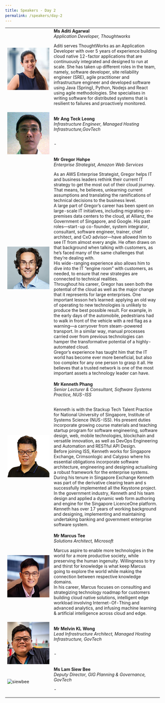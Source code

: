 ```yaml
---
title: Speakers - Day 2
permalink: /speakers/day-2
---
```


<table>
  <tr>
    <td width="30%"><img src="/images/aditi.png" alt="aditi"></td>
    <td width="70%"> <strong>Ms Aditi Agarwal </strong><br>
    <em>Application Developer, Thoughtworks </em>
    <br>
    <p>Aditi serves ThoughtWorks as an Application Developer with over 5  years of experience building cloud native 12-factor applications that are continuously integrated and designed to run at scale. She has taken up different roles in the team, namely, software developer, site reliability engineer (SRE), agile practitioner and infrastructure engineer and developed software using Java (Spring), Python, Nodejs and React using agile methodologies. She specialises in writing software for distributed systems that is resilient to failures and proactively monitored.</p> </td>
  </tr>
  <tr>
    <td width="30%"><img src="/images/teckleong.png" alt="teckleong"></td>
    <td width="70%"><strong> Mr Ang Teck Leong </strong><br> 
        <em>Infrastructure Engineer,  Managed Hosting Infrastructure,GovTech</em>
        <br><br>
        <p>-</p></td>
  </tr>
    <tr>
    <td width="30%"><img src="/images/gregor.png" alt="gregor"></td>
    <td width="70%"> <strong>Mr Gregor Hohpe </strong><br>
    <em> Enterprise Strategist, Amazon Web Services </em>
    <br>
    <p>As an AWS Enterprise Strategist, Gregor helps IT and business leaders rethink their current IT strategy to get the most out of their cloud journey. That means, he            believes, unlearning current assumptions and translating the ramifications of technical decisions to the business level.<br>
       A large part of Gregor’s career has been spent on large-scale IT initiatives, including migrating on-premises data centers to the cloud, at Allianz, the Government of        Singapore, and Google. His past roles—start-up co-founder, system integrator, consultant, software engineer, trainer, chief architect, and CxO advisor—have allowed him        to see IT from almost every angle. He often draws on that background when talking with customers, as he’s faced many of the same challenges that they’re dealing with.     <br>
    His wide-ranging experience also allows him to dive into the IT “engine room” with customers, as needed, to ensure that new strategies are connected to technical             realities.<br>
    Throughout his career, Gregor has seen both the potential of the cloud as well as the major change that it represents for large enterprises. One important lesson he’s         learned: applying an old way of operating to new technologies is unlikely to produce the best possible result. For example, in the early days of the automobile,               pedestrians had to walk in front of the vehicle with a red flag as a warning—a carryover from steam-powered transport. In a similar way, manual processes carried over         from previous technologies can hamper the transformative potential of a highly-automated cloud.
    <br>
    Gregor’s experience has taught him that the IT world has become ever more beneficial, but also too complex for any one person to grasp it all. He believes that a trusted    network is one of the most important assets a technology leader can have.</p>
    </td>
  </tr>
  <tr>
    <td width="30%"><img src="/images/kenneth.png" alt="kenneth"></td>
    <td width="70%"><strong> Mr Kenneth Phang </strong><br> 
        <em>Senior Lecturer & Consultant, Software Systems Practice, NUS-ISS</em>
        <br><br>
        <p>Kenneth is with the Stackup Tech Talent Practice for National University of Singapore, Institute of Systems Science (NUS-ISS). His present duties incorporate               growing course materials and teaching startup program for software engineering, software design, web, mobile technologies, blockchain and versatile innovation, as             well as DevOps Engineering and Automation and RESTful API Design.<br>
        Before joining ISS, Kenneth works for Singapore Exchange, Crimsonlogic and Calypso where his essential obligations incorporate software architecture, engineering and         designing actualising a robust framework for the enterprise systems. During his tenure in Singapore Exchange Kenneth was part of the derivative clearing team and s           successfully implemented all the Keystone project. In the government industry, Kenneth and his team design and applied a dynamic web form authoring and engine for the         Singapore LicenceOne platform.<br>
        Kenneth has over 17 years of working background and designing, implementing and maintaining undertaking banking and government enterprise software system.</p></td>
  </tr>
  <tr>
    <td width="30%"><img src="/images/marcus.png" alt="marcus"></td>
    <td width="70%"> <strong>Mr Marcus Tee </strong><br>
    <em>Solutions Architect, Microsoft </em>
    <br>
    <p>Marcus aspire to enable more technologies in the world for a more productive society, while preserving the human ingenuity. Willingness to try and thirst for knowledge is what keep Marcus going to explore the world while making the connection between respective knowledge domains.<br>
      In his career, Marcus focuses on consulting and strategizing technology roadmap for customers building cloud native solutions, intelligent edge workload involving Internet-Of-Thing and advanced analytics, and infusing machine learning & artificial intelligence across cloud and edge.</p> 
    </td>
  </tr>
  <td width="30%"><img src="/images/melvin.png" alt="melvin"></td>
    <td width="70%"><strong> Mr Melvin KL Wong </strong><br> 
        <em>Lead Infrastructure Architect, Managed Hosting Infrastructure, GovTech</em>
        <br><br>
        <p>-</p></td>
  </tr>
  <tr>
    <td width="30%"><img src="/images/siewbee.png" alt="siewbee"></td>
    <td width="70%"> <strong>Ms Lam Siew Bee</strong><br>
    <em>Deputy Director, GIG Planning & Governance, GovTech </em>
    <br>
    <p>-</p> 
    </td>
  </tr>
</table>
